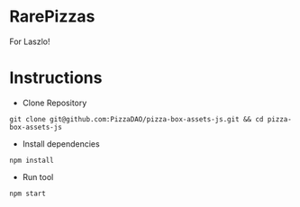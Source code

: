 # RarePizzas
For Laszlo!

# Instructions

- Clone Repository

```
git clone git@github.com:PizzaDAO/pizza-box-assets-js.git && cd pizza-box-assets-js
```

- Install dependencies

```
npm install
```

- Run tool

```
npm start
```
